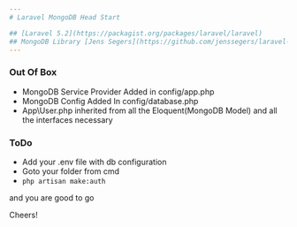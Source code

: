 ```yaml
---
# Laravel MongoDB Head Start

## [Laravel 5.2](https://packagist.org/packages/laravel/laravel)
## MongoDB Library [Jens Segers](https://github.com/jenssegers/laravel-mongodb)
---
```

### Out Of Box
* MongoDB Service Provider Added in config/app.php
* MongoDB Config Added In config/database.php
* App\User.php inherited from all the Eloquent(MongoDB Model) and all the interfaces necessary


### ToDo
* Add your .env file with db configuration
* Goto your folder from cmd
* `php artisan make:auth`




and you are good to go

Cheers!
